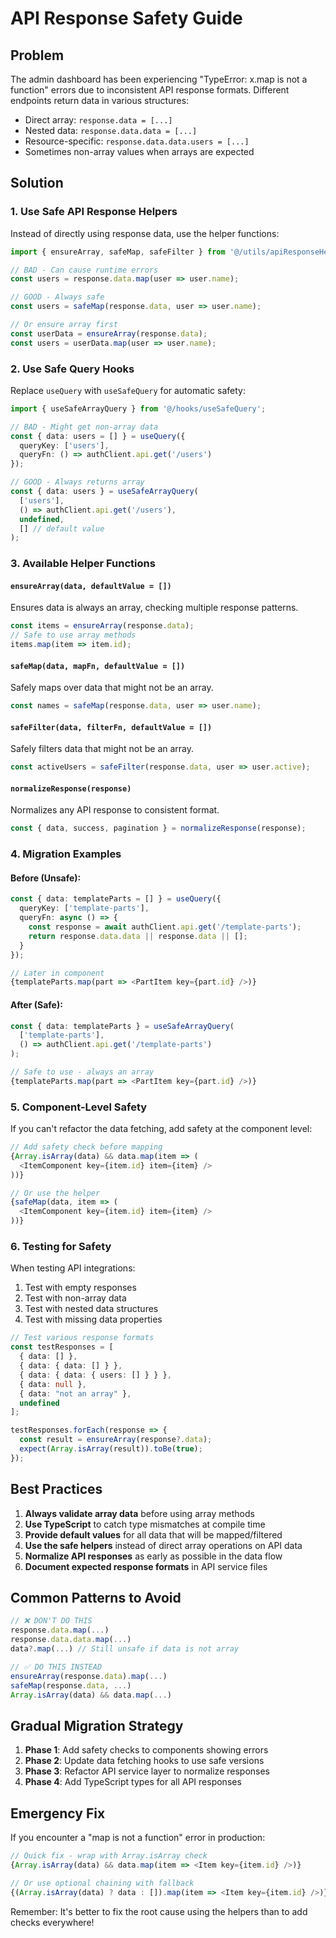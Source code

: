# API Response Safety Guide

## Problem
The admin dashboard has been experiencing "TypeError: x.map is not a function" errors due to inconsistent API response formats. Different endpoints return data in various structures:
- Direct array: `response.data = [...]`
- Nested data: `response.data.data = [...]`
- Resource-specific: `response.data.data.users = [...]`
- Sometimes non-array values when arrays are expected

## Solution

### 1. Use Safe API Response Helpers

Instead of directly using response data, use the helper functions:

```typescript
import { ensureArray, safeMap, safeFilter } from '@/utils/apiResponseHelper';

// BAD - Can cause runtime errors
const users = response.data.map(user => user.name);

// GOOD - Always safe
const users = safeMap(response.data, user => user.name);

// Or ensure array first
const userData = ensureArray(response.data);
const users = userData.map(user => user.name);
```

### 2. Use Safe Query Hooks

Replace `useQuery` with `useSafeQuery` for automatic safety:

```typescript
import { useSafeArrayQuery } from '@/hooks/useSafeQuery';

// BAD - Might get non-array data
const { data: users = [] } = useQuery({
  queryKey: ['users'],
  queryFn: () => authClient.api.get('/users')
});

// GOOD - Always returns array
const { data: users } = useSafeArrayQuery(
  ['users'],
  () => authClient.api.get('/users'),
  undefined,
  [] // default value
);
```

### 3. Available Helper Functions

#### `ensureArray(data, defaultValue = [])`
Ensures data is always an array, checking multiple response patterns.

```typescript
const items = ensureArray(response.data);
// Safe to use array methods
items.map(item => item.id);
```

#### `safeMap(data, mapFn, defaultValue = [])`
Safely maps over data that might not be an array.

```typescript
const names = safeMap(response.data, user => user.name);
```

#### `safeFilter(data, filterFn, defaultValue = [])`
Safely filters data that might not be an array.

```typescript
const activeUsers = safeFilter(response.data, user => user.active);
```

#### `normalizeResponse(response)`
Normalizes any API response to consistent format.

```typescript
const { data, success, pagination } = normalizeResponse(response);
```

### 4. Migration Examples

#### Before (Unsafe):
```typescript
const { data: templateParts = [] } = useQuery({
  queryKey: ['template-parts'],
  queryFn: async () => {
    const response = await authClient.api.get('/template-parts');
    return response.data.data || response.data || [];
  }
});

// Later in component
{templateParts.map(part => <PartItem key={part.id} />)}
```

#### After (Safe):
```typescript
const { data: templateParts } = useSafeArrayQuery(
  ['template-parts'],
  () => authClient.api.get('/template-parts')
);

// Safe to use - always an array
{templateParts.map(part => <PartItem key={part.id} />)}
```

### 5. Component-Level Safety

If you can't refactor the data fetching, add safety at the component level:

```typescript
// Add safety check before mapping
{Array.isArray(data) && data.map(item => (
  <ItemComponent key={item.id} item={item} />
))}

// Or use the helper
{safeMap(data, item => (
  <ItemComponent key={item.id} item={item} />
))}
```

### 6. Testing for Safety

When testing API integrations:
1. Test with empty responses
2. Test with non-array data
3. Test with nested data structures
4. Test with missing data properties

```typescript
// Test various response formats
const testResponses = [
  { data: [] },
  { data: { data: [] } },
  { data: { data: { users: [] } } },
  { data: null },
  { data: "not an array" },
  undefined
];

testResponses.forEach(response => {
  const result = ensureArray(response?.data);
  expect(Array.isArray(result)).toBe(true);
});
```

## Best Practices

1. **Always validate array data** before using array methods
2. **Use TypeScript** to catch type mismatches at compile time
3. **Provide default values** for all data that will be mapped/filtered
4. **Use the safe helpers** instead of direct array operations on API data
5. **Normalize API responses** as early as possible in the data flow
6. **Document expected response formats** in API service files

## Common Patterns to Avoid

```typescript
// ❌ DON'T DO THIS
response.data.map(...)
response.data.data.map(...)
data?.map(...) // Still unsafe if data is not array

// ✅ DO THIS INSTEAD
ensureArray(response.data).map(...)
safeMap(response.data, ...)
Array.isArray(data) && data.map(...)
```

## Gradual Migration Strategy

1. **Phase 1**: Add safety checks to components showing errors
2. **Phase 2**: Update data fetching hooks to use safe versions
3. **Phase 3**: Refactor API service layer to normalize responses
4. **Phase 4**: Add TypeScript types for all API responses

## Emergency Fix

If you encounter a "map is not a function" error in production:

```typescript
// Quick fix - wrap with Array.isArray check
{Array.isArray(data) && data.map(item => <Item key={item.id} />)}

// Or use optional chaining with fallback
{(Array.isArray(data) ? data : []).map(item => <Item key={item.id} />)}
```

Remember: It's better to fix the root cause using the helpers than to add checks everywhere!
